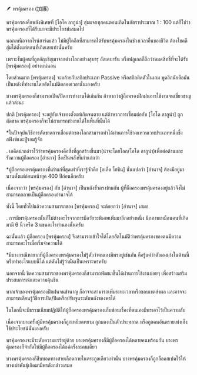 🪶 พรคุ้มครอง (加護)

พรคุ้มครองคือพลังพิเศษที่ [โอโด ลากูน่า] สุ่มแจกทุกคนตอนเกิดในอัตราประมาณ 1 : 100 แต่ก็ใช่ว่าพรคุ้มครองที่ได้รับมาจะมีประโยชน์เสมอไป

นอกเหนือจากไรน์ฮาร์ดแล้ว ไม่มีผู้ใดอีกที่สามารถได้รับพรคุ้มครองในช่วงเวลาอื่นของชีวิต ต้องโชคดีสุ่มได้ตั้งแต่ตอนที่เกิดเลยเท่านั้นครับ

เพราะงั้นผู้คนที่ถูกอัญเชิญมาจากต่างโลกอย่างสุบารุ อัลเดบารัน หรือฟลูเกลก็ถือว่าหมดสิทธิ์ที่จะได้รับ [พรคุ้มครอง] อย่างแน่นอน

โดยส่วนมาก [พรคุ้มครอง] จะคล้ายกับสกิลประเภท Passive หรือสกิลติดตัวในเกม พูดอีกนัยคือมันเป็นพลังที่ทำงานโดยอัตโนมัติตลอดเวลานั่นเองครับ

บางพรคุ้มครองก็สามารถเปิด/ปิดการทำงานได้เช่นกัน ถ้าหากว่าผู้ถือครองฝึกฝนการใช้งานจนเชี่ยวชาญแล้วล่ะนะ

ปกติ [พรคุ้มครอง] จะอยู่กับเจ้าของตั้งแต่เกิดจนตาย แต่ถ้าหากการเชื่อมต่อกับ [โอโด ลากูน่า] ถูกตัดขาด พรคุ้มครองก็จะไม่สามารถทำงานได้ในพื้นที่นั้นได้

*ในปัจจุบันวิธีการตัดขาดการเชื่อมต่อของโลกสามารถทำได้ผ่านการใช้วงแหวนเวทประเภทหนึ่งซึ่งสฟิงซ์และปู่รอมรู้จัก

.
เอคิดน่ากล่าวไว้ว่าพรคุ้มครองคือสิ่งที่ถูกสร้างขึ้นมา(น่าจะโดยโลก/โอโด ลากูน่า)เพื่อต่อต้านและรังควานผู้ถือครอง [อำนาจ] ซึ่งเป็นพลังที่เก่าแก่กว่า

*ผู้ถือครองพรคุ้มครองที่เก่าแก่ที่สุดเท่าที่เรารู้จักคือ [อเล็ค โฮชิน] นั่นแปลว่า [อำนาจ] ต้องมีอยู่มานานตั้งแต่ก่อนหน้ายุค 400 ปีก่อนอีกครับ

เนื่องจากว่า [พรคุ้มครอง] กับ [อำนาจ] เป็นพลังขั้วตรงข้ามกัน ผู้ที่ถือครองพรคุ้มครองอยู่แล้วจึงไม่สามารถกลายเป็นผู้ถือครองอำนาจได้

ทั้งนี้ โดยทั่วไปแล้วความสามารถของ [พรคุ้มครอง] จะด้อยกว่า [อำนาจ] เสมอ

.
การมีพรคุ้มครองนั้นก็ไม่ต่างอะไรจากการมีอวัยวะพิเศษเพิ่มมาอีกอย่างหนึ่ง นึกภาพเหมือนคนที่เกิดมามี 6 นิ้วหรือ 3 แขนอะไรทำนองนั้นครับ

ฉะนั้นแล้ว ผู้ถือครอง [พรคุ้มครอง] จึงสามารถเข้าใจได้โดยอัตโนมัติว่าพรคุ้มครองของตนมีความสามารถอะไรเมื่อเริ่มจำความได้

*มีบางกรณีหายากที่ผู้ถือครองพรคุ้มครองไม่รู้ตัวว่าตนเองมีพรอยู่เช่นกัน คือรู้แค่ว่าตัวเองเก่งในด้านนี้หรือทำอะไรแบบนี้ได้ แต่ดันไม่รู้ว่านั่นเป็นเพราะพรครับ

นอกจากนี้ ขีดความสามารถของพรคุ้มครองก็สามารถพัฒนาขึ้นได้ผ่านการใช้งานบ่อยๆ เพื่อสร้างเสริมประสบการณ์และความคุ้นชิน

หากเจ้าของพรคุ้มครองฝึกฝนจนชำนาญ ก็อาจจะสามารถเพิ่มระยะเวลาหรือขอบเขตส่งผล และอาจจะสามารถเลียนรู้วิธีการเปิด/ปิดหรือปรับจูนระดับพลังของพรได้

ในโลกนี้จะมีธรรมเนียมปฏิบัติให้ผู้ถือครองพรคุ้มครองเก็บซ่อนเรื่องที่ตนเองมีพรเอาไว้เป็นความลับ

เนื่องจากบางครั้งผู้มีพรคุ้มครองก็ถูกเหยียดหยาม ถูกมองเป็นตัวประหลาด หรือถูกคนอันตรายเพ่งเล็งใช้ประโยชน์นั่นเองครับ

พรคุ้มครองจะมีระดับความแรร์อยู่ด้วย บางพรคุ้มครองก็มีผู้ถือครองได้หลายคนพร้อมกัน บางพรคุ้มครองก็จำกัดให้มีผู้ถือครองได้แค่ครั้งละคนเดียว

บางพรคุ้มครองก็สืบทอดทางสายเลือดภายในตระกูลเดียวเท่านั้น บางพรคุ้มครองก็ถูกล็อคสเปคไว้ให้บางเผ่าพันธุ์เกิดมามีพรดังกล่าวเสมอ